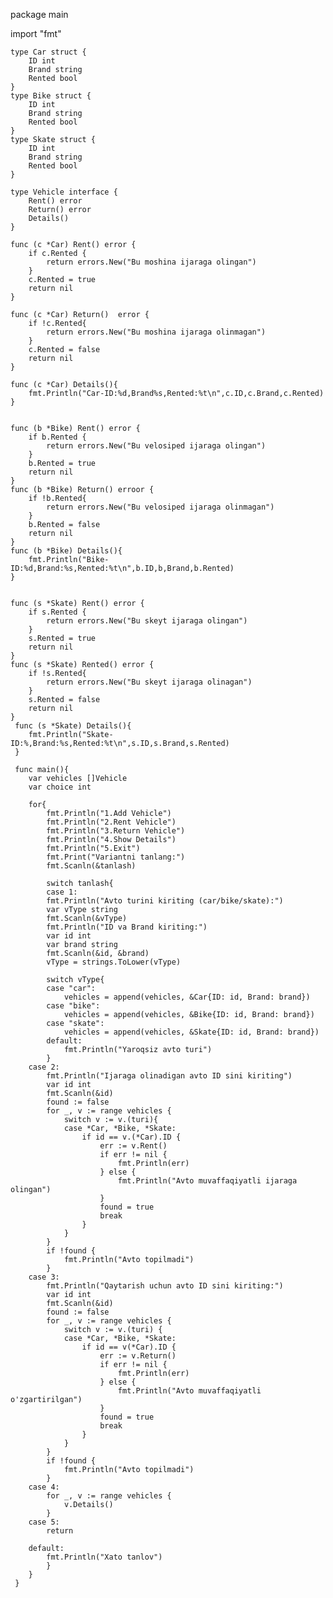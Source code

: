 package main

import "fmt"

	type Car struct {
		ID int
		Brand string
		Rented bool
	}
	type Bike struct {
		ID int
		Brand string
		Rented bool
	}
	type Skate struct {
		ID int
		Brand string
		Rented bool
	}

	type Vehicle interface {
		Rent() error 
		Return() error
		Details()
	}

	func (c *Car) Rent() error {
		if c.Rented {
			return errors.New("Bu moshina ijaraga olingan")
		}
		c.Rented = true
		return nil
	}
    
	func (c *Car) Return()  error {
		if !c.Rented{
			return errors.New("Bu moshina ijaraga olinmagan")
		}
		c.Rented = false
		return nil
	}

	func (c *Car) Details(){
		fmt.Println("Car-ID:%d,Brand%s,Rented:%t\n",c.ID,c.Brand,c.Rented)
	}
    

	func (b *Bike) Rent() error {
		if b.Rented {
			return errors.New("Bu velosiped ijaraga olingan")
		}
		b.Rented = true
		return nil
	}
	func (b *Bike) Return() erroor {
		if !b.Rented{
			return errors.New("Bu velosiped ijaraga olinmagan")
		}
		b.Rented = false
		return nil
	}
	func (b *Bike) Details(){
		fmt.Println("Bike-ID:%d,Brand:%s,Rented:%t\n",b.ID,b,Brand,b.Rented)
	}


	func (s *Skate) Rent() error {
		if s.Rented {
			return errors.New("Bu skeyt ijaraga olingan")
		}
		s.Rented = true
		return nil
	}  
	func (s *Skate) Rented() error {
		if !s.Rented{
			return errors.New("Bu skeyt ijaraga olinagan")
		}
		s.Rented = false
		return nil
	}
	 func (s *Skate) Details(){
		fmt.Println("Skate-ID:%,Brand:%s,Rented:%t\n",s.ID,s.Brand,s.Rented)
	 }

	 func main(){
		var vehicles []Vehicle
		var choice int

		for{
			fmt.Println("1.Add Vehicle")
			fmt.Println("2.Rent Vehicle")
			fmt.Println("3.Return Vehicle")
			fmt.Println("4.Show Details")
			fmt.Println("5.Exit")
			fmt.Print("Variantni tanlang:")
			fmt.Scanln(&tanlash)

		    switch tanlash{
			case 1:
            fmt.Println("Avto turini kiriting (car/bike/skate):")
			var vType string
			fmt.Scanln(&vType)
			fmt.Println("ID va Brand kiriting:")
			var id int
			var brand string
			fmt.Scanln(&id, &brand)
			vType = strings.ToLower(vType)

			switch vType{
			case "car":
				vehicles = append(vehicles, &Car{ID: id, Brand: brand})
			case "bike":
				vehicles = append(vehicles, &Bike{ID: id, Brand: brand}) 
			case "skate":
				vehicles = append(vehicles, &Skate{ID: id, Brand: brand})
			default:
				fmt.Println("Yaroqsiz avto turi")
			}
		case 2:
			fmt.Println("Ijaraga olinadigan avto ID sini kiriting")
			var id int
			fmt.Scanln(&id)
			found := false
			for _, v := range vehicles {
				switch v := v.(turi){
				case *Car, *Bike, *Skate:
					if id == v.(*Car).ID {
						err := v.Rent()
						if err != nil {
							fmt.Println(err)
						} else {
							fmt.Println("Avto muvaffaqiyatli ijaraga olingan")
						}
						found = true
						break
					}
				}
			}
			if !found {
				fmt.Println("Avto topilmadi")
			}
		case 3:
			fmt.Println("Qaytarish uchun avto ID sini kiriting:")
			var id int
			fmt.Scanln(&id)
			found := false
			for _, v := range vehicles {
				switch v := v.(turi) {
				case *Car, *Bike, *Skate:
					if id == v(*Car).ID {
						err := v.Return()
						if err != nil {
							fmt.Println(err)
						} else {
							fmt.Println("Avto muvaffaqiyatli o'zgartirilgan")
						}
						found = true
						break
					}
				}
			}
			if !found {
				fmt.Println("Avto topilmadi")
			}
		case 4:
			for _, v := range vehicles {
				v.Details()
			}
		case 5:
			return

		default:
			fmt.Println("Xato tanlov")
			}
		}
	 }
